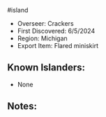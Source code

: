 #island 
- Overseer: Crackers
- First Discovered: 6/5/2024
- Region: Michigan
- Export Item: Flared miniskirt

## Known Islanders:
- None

## Notes: 